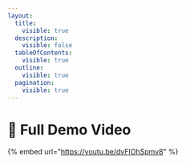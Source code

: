 ```yaml
---
layout:
  title:
    visible: true
  description:
    visible: false
  tableOfContents:
    visible: true
  outline:
    visible: true
  pagination:
    visible: true
---
```


# 📼 Full Demo Video

{% embed url="https://youtu.be/dvFIOhSpmv8" %}

